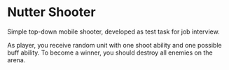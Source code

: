 # Nutter Shooter
Simple top-down mobile shooter, developed as test task for job interview.

As player, you receive random unit with one shoot ability and one possible buff ability. To become a winner, you should destroy all enemies on the arena.
